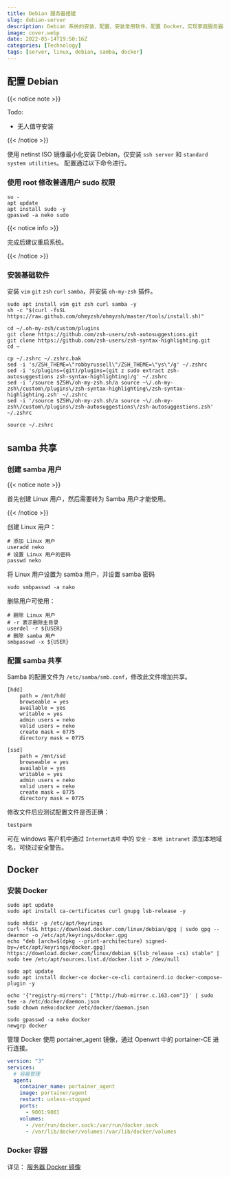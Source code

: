 ```yaml
---
title: Debian 服务器搭建
slug: debian-server
description: Debian 系统的安装、配置，安装常用软件，配置 Docker。实现家庭服务器基础环境。
image: cover.webp
date: 2022-05-14T19:50:16Z
categories: [Technology]
tags: [server, linux, debian, samba, docker]
---
```


## 配置 Debian

{{< notice note >}}

Todo:

- 无人值守安装

{{< /notice >}}

使用 netinst ISO 镜像最小化安装 Debian，仅安装 `ssh server` 和 `standard system utilities`。
配置通过以下命令进行。

### 使用 root 修改普通用户 sudo 权限

```shell
su -
apt update
apt install sudo -y
gpasswd -a neko sudo
```

{{< notice info >}}

完成后建议重启系统。

{{< /notice >}}

### 安装基础软件

安装 `vim` `git` `zsh` `curl` `samba`，并安装 `oh-my-zsh` 插件。

```shell
sudo apt install vim git zsh curl samba -y
sh -c "$(curl -fsSL https://raw.github.com/ohmyzsh/ohmyzsh/master/tools/install.sh)"

cd ~/.oh-my-zsh/custom/plugins
git clone https://github.com/zsh-users/zsh-autosuggestions.git
git clone https://github.com/zsh-users/zsh-syntax-highlighting.git
cd ~

cp ~/.zshrc ~/.zshrc.bak
sed -i 's/ZSH_THEME=\"robbyrussell\"/ZSH_THEME=\"ys\"/g' ~/.zshrc
sed -i 's/plugins=(git)/plugins=(git z sudo extract zsh-autosuggestions zsh-syntax-highlighting)/g' ~/.zshrc
sed -i '/source $ZSH\/oh-my-zsh.sh/a source ~\/.oh-my-zsh\/custom\/plugins\/zsh-syntax-highlighting\/zsh-syntax-highlighting.zsh' ~/.zshrc
sed -i '/source $ZSH\/oh-my-zsh.sh/a source ~\/.oh-my-zsh\/custom\/plugins\/zsh-autosuggestions\/zsh-autosuggestions.zsh' ~/.zshrc

source ~/.zshrc
```

## samba 共享

### 创建 samba 用户

{{< notice note >}}

首先创建 Linux 用户，然后需要转为 Samba 用户才能使用。

{{< /notice >}}

创建 Linux 用户：

```shell
# 添加 Linux 用户
useradd neko
# 设置 Linux 用户的密码
passwd neko
```

将 Linux 用户设置为 samba 用户，并设置 samba 密码

```shell
sudo smbpasswd -a nako
```

删除用户可使用：

```shell
# 删除 Linux 用户
# -r 表示删除主目录
userdel -r ${USER}
# 删除 samba 用户
smbpasswd -x ${USER}
```

### 配置 samba 共享

Samba 的配置文件为 `/etc/samba/smb.conf`，修改此文件增加共享。

```text
[hdd]
    path = /mnt/hdd
    browseable = yes
    available = yes
    writable = yes
    admin users = neko
    valid users = neko
    create mask = 0775
    directory mask = 0775

[ssd]
    path = /mnt/ssd
    browseable = yes
    available = yes
    writable = yes
    admin users = neko
    valid users = neko
    create mask = 0775
    directory mask = 0775
```

修改文件后应测试配置文件是否正确：

```shell
testparm
```

可在 windows 客户机中通过 `Internet选项` 中的 `安全` - `本地 intranet` 添加本地域名，可绕过安全警告。

## Docker

### 安装 Docker

```shell
sudo apt update
sudo apt install ca-certificates curl gnupg lsb-release -y

sudo mkdir -p /etc/apt/keyrings
curl -fsSL https://download.docker.com/linux/debian/gpg | sudo gpg --dearmor -o /etc/apt/keyrings/docker.gpg
echo "deb [arch=$(dpkg --print-architecture) signed-by=/etc/apt/keyrings/docker.gpg] https://download.docker.com/linux/debian $(lsb_release -cs) stable" | sudo tee /etc/apt/sources.list.d/docker.list > /dev/null

sudo apt update
sudo apt install docker-ce docker-ce-cli containerd.io docker-compose-plugin -y

echo '{"registry-mirrors": ["http://hub-mirror.c.163.com"]}' | sudo tee -a /etc/docker/daemon.json
sudo chown neko:docker /etc/docker/daemon.json

sudo gpasswd -a neko docker
newgrp docker
```

管理 Docker 使用 portainer_agent 镜像，通过 Openwrt 中的 portainer-CE 进行连接。

```yaml
version: "3"
services:
  # 容器管理
  agent:
    container_name: portainer_agent
    image: portainer/agent
    restart: unless-stopped
    ports:
      - 9001:9001
    volumes:
      - /var/run/docker.sock:/var/run/docker.sock
      - /var/lib/docker/volumes:/var/lib/docker/volumes
```

### Docker 容器

详见： [服务器 Docker 镜像](../docker-server)
